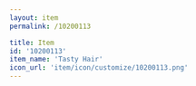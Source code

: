 ```yaml
---
layout: item
permalink: /10200113

title: Item
id: '10200113'
item_name: 'Tasty Hair'
icon_url: 'item/icon/customize/10200113.png'
---
```

